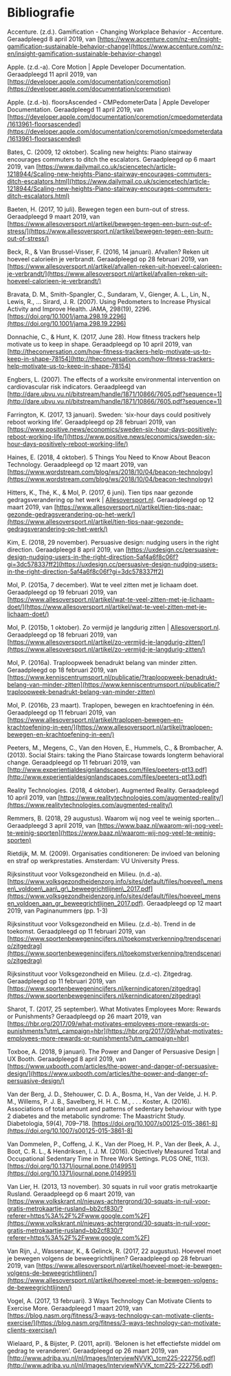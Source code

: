 # Bibliografie

Accenture. \(z.d.\). Gamification - Changing Workplace Behavior - Accenture. Geraadpleegd 8 april 2019, van [https://www.accenture.com/nz-en/insight-gamification-sustainable-behavior-change](https://www.accenture.com/nz-en/insight-gamification-sustainable-behavior-change)

Apple. \(z.d.-a\). Core Motion \| Apple Developer Documentation. Geraadpleegd 11 april 2019, van [https://developer.apple.com/documentation/coremotion](https://developer.apple.com/documentation/coremotion)

Apple. \(z.d.-b\). floorsAscended - CMPedometerData \| Apple Developer Documentation. Geraadpleegd 11 april 2019, van [https://developer.apple.com/documentation/coremotion/cmpedometerdata/1613961-floorsascended](https://developer.apple.com/documentation/coremotion/cmpedometerdata/1613961-floorsascended)

Bates, C. \(2009, 12 oktober\). Scaling new heights: Piano stairway encourages commuters to ditch the escalators. Geraadpleegd op 6 maart 2019, van [https://www.dailymail.co.uk/sciencetech/article-1218944/Scaling-new-heights-Piano-stairway-encourages-commuters-ditch-escalators.html](https://www.dailymail.co.uk/sciencetech/article-1218944/Scaling-new-heights-Piano-stairway-encourages-commuters-ditch-escalators.html)

Baeten, H. \(2017, 10 juli\). Bewegen tegen een burn-out of stress. Geraadpleegd 9 maart 2019, van [https://www.allesoversport.nl/artikel/bewegen-tegen-een-burn-out-of-stress/](https://www.allesoversport.nl/artikel/bewegen-tegen-een-burn-out-of-stress/)

Beck, R., & Van Brussel-Visser, F. \(2016, 14 januari\). Afvallen? Reken uit hoeveel calorieën je verbrandt. Geraadpleegd op 28 februari 2019, van [https://www.allesoversport.nl/artikel/afvallen-reken-uit-hoeveel-calorieen-je-verbrandt/](https://www.allesoversport.nl/artikel/afvallen-reken-uit-hoeveel-calorieen-je-verbrandt/)

Bravata, D. M., Smith-Spangler, C., Sundaram, V., Gienger, A. L., Lin, N., Lewis, R., … Sirard, J. R. \(2007\). Using Pedometers to Increase Physical Activity and Improve Health. JAMA, 298\(19\), 2296. [https://doi.org/10.1001/jama.298.19.2296](https://doi.org/10.1001/jama.298.19.2296)

Donnachie, C., & Hunt, K. \(2017, June 28\). How fitness trackers help motivate us to keep in shape. Geraadpleegd op 10 april 2019, van [http://theconversation.com/how-fitness-trackers-help-motivate-us-to-keep-in-shape-78154](http://theconversation.com/how-fitness-trackers-help-motivate-us-to-keep-in-shape-78154)

Engbers, L. \(2007\). The effects of a worksite environmental intervention on cardiovascular risk indicators. Geraadpleegd van [http://dare.ubvu.vu.nl/bitstream/handle/1871/10866/7605.pdf?sequence=1](http://dare.ubvu.vu.nl/bitstream/handle/1871/10866/7605.pdf?sequence=1)

Farrington, K. \(2017, 13 januari\). Sweden: ‘six-hour days could positively reboot working life’. Geraadpleegd op 28 februari 2019, van [https://www.positive.news/economics/sweden-six-hour-days-positively-reboot-working-life/](https://www.positive.news/economics/sweden-six-hour-days-positively-reboot-working-life/)

Haines, E. \(2018, 4 oktober\). 5 Things You Need to Know About Beacon Technology. Geraadpleegd op 12 maart 2019, van [https://www.wordstream.com/blog/ws/2018/10/04/beacon-technology](https://www.wordstream.com/blog/ws/2018/10/04/beacon-technology)

Hitters, K., Thé, K., & Mol, P. \(2017, 6 juni\). Tien tips naar gezonde gedragsverandering op het werk \| [Allesoversport.nl](http://allesoversport.nl/). Geraadpleegd op 12 maart 2019, van [https://www.allesoversport.nl/artikel/tien-tips-naar-gezonde-gedragsverandering-op-het-werk/](https://www.allesoversport.nl/artikel/tien-tips-naar-gezonde-gedragsverandering-op-het-werk/)

Kim, E. \(2018, 29 november\). Persuasive design: nudging users in the right direction. Geraadpleegd 8 april 2019, van [https://uxdesign.cc/persuasive-design-nudging-users-in-the-right-direction-5af4a6f8c06f?gi=3dc578337ff2](https://uxdesign.cc/persuasive-design-nudging-users-in-the-right-direction-5af4a6f8c06f?gi=3dc578337ff2)

Mol, P. \(2015a, 7 december\). Wat te veel zitten met je lichaam doet. Geraadpleegd op 19 februari 2019, van [https://www.allesoversport.nl/artikel/wat-te-veel-zitten-met-je-lichaam-doet/](https://www.allesoversport.nl/artikel/wat-te-veel-zitten-met-je-lichaam-doet/)

Mol, P. \(2015b, 1 oktober\). Zo vermijd je langdurig zitten \| [Allesoversport.nl](http://Allesoversport.nl). Geraadpleegd op 18 februari 2019, van [https://www.allesoversport.nl/artikel/zo-vermijd-je-langdurig-zitten/](https://www.allesoversport.nl/artikel/zo-vermijd-je-langdurig-zitten/)

Mol, P. \(2016a\). Traploopweek benadrukt belang van minder zitten. Geraadpleegd op 18 februari 2019, van [https://www.kenniscentrumsport.nl/publicatie/?traploopweek-benadrukt-belang-van-minder-zitten](https://www.kenniscentrumsport.nl/publicatie/?traploopweek-benadrukt-belang-van-minder-zitten)

Mol, P. \(2016b, 23 maart\). Traplopen, bewegen en krachtoefening in één. Geraadpleegd op 11 februari 2019, van [https://www.allesoversport.nl/artikel/traplopen-bewegen-en-krachtoefening-in-een/](https://www.allesoversport.nl/artikel/traplopen-bewegen-en-krachtoefening-in-een/)

Peeters, M., Megens, C., Van den Hoven, E., Hummels, C., & Brombacher, A. \(2013\). Social Stairs: taking the Piano Staircase towards longterm behavioral change. Geraadpleegd op 11 februari 2019, van [http://www.experientialdesignlandscapes.com/files/peeters-pt13.pdf](http://www.experientialdesignlandscapes.com/files/peeters-pt13.pdf)

Reality Technologies. \(2018, 4 oktober\). Augmented Reality. Geraadpleegd 10 april 2019, van [https://www.realitytechnologies.com/augmented-reality/](https://www.realitytechnologies.com/augmented-reality/)

Remmers, B. \(2018, 29 augustus\). Waarom wij nog veel te weinig sporten... Geraadpleegd 3 april 2019, van [https://www.baaz.nl/waarom-wij-nog-veel-te-weinig-sporten](https://www.baaz.nl/waarom-wij-nog-veel-te-weinig-sporten)

Rietdijk, M. M. \(2009\). Organisaties conditioneren: De invloed van beloning en straf op werkprestaties. Amsterdam: VU University Press.

Rijksinstituut voor Volksgezondheid en Milieu. \(n.d.-a\). [https://www.volksgezondheidenzorg.info/sites/default/files/hoeveel\_mensen\_voldoen\_aan\_gr\_beweegrichtlijnen\_2017.pdf](https://www.volksgezondheidenzorg.info/sites/default/files/hoeveel_mensen_voldoen_aan_gr_beweegrichtlijnen_2017.pdf). Geraadpleegd op 12 maart 2019, van Paginanummers \(pp. 1-3\)

Rijksinstituut voor Volksgezondheid en Milieu. \(z.d.-b\). Trend in de toekomst. Geraadpleegd op 11 februari 2019, van [https://www.sportenbewegenincijfers.nl/toekomstverkenning/trendscenario/zitgedrag](https://www.sportenbewegenincijfers.nl/toekomstverkenning/trendscenario/zitgedrag)

Rijksinstituut voor Volksgezondheid en Milieu. \(z.d.-c\). Zitgedrag. Geraadpleegd op 11 februari 2019, van [https://www.sportenbewegenincijfers.nl/kernindicatoren/zitgedrag](https://www.sportenbewegenincijfers.nl/kernindicatoren/zitgedrag)

Sharot, T. \(2017, 25 september\). What Motivates Employees More: Rewards or Punishments? Geraadpleegd op 26 maart 2019, van [https://hbr.org/2017/09/what-motivates-employees-more-rewards-or-punishments?utm\_campaign=hbr](https://hbr.org/2017/09/what-motivates-employees-more-rewards-or-punishments?utm_campaign=hbr)

Toxboe, A. \(2018, 9 januari\). The Power and Danger of Persuasive Design \| UX Booth. Geraadpleegd 8 april 2019, van [https://www.uxbooth.com/articles/the-power-and-danger-of-persuasive-design/](https://www.uxbooth.com/articles/the-power-and-danger-of-persuasive-design/)

Van der Berg, J. D., Stehouwer, C. D. A., Bosma, H., Van der Velde, J. H. P. M., Willems, P. J. B., Savelberg, H. H. C. M., . . . Koster, A. \(2016\). Associations of total amount and patterns of sedentary behaviour with type 2 diabetes and the metabolic syndrome: The Maastricht Study. Diabetologia, 59\(4\), 709–718. [https://doi.org/10.1007/s00125-015-3861-8](https://doi.org/10.1007/s00125-015-3861-8)

Van Dommelen, P., Coffeng, J. K., Van der Ploeg, H. P., Van der Beek, A. J., Boot, C. R. L., & Hendriksen, I. J. M. \(2016\). Objectively Measured Total and Occupational Sedentary Time in Three Work Settings. PLOS ONE, 11\(3\). [https://doi.org/10.1371/journal.pone.0149951](https://doi.org/10.1371/journal.pone.0149951)

Van Lier, H. \(2013, 13 november\). 30 squats in ruil voor gratis metrokaartje Rusland. Geraadpleegd op 6 maart 2019, van [https://www.volkskrant.nl/nieuws-achtergrond/30-squats-in-ruil-voor-gratis-metrokaartje-rusland~bb2cf830/?referer=https%3A%2F%2Fwww.google.com%2F](https://www.volkskrant.nl/nieuws-achtergrond/30-squats-in-ruil-voor-gratis-metrokaartje-rusland~bb2cf830/?referer=https%3A%2F%2Fwww.google.com%2F)

Van Rijn, J., Wassenaar, K., & Gelinck, R. \(2017, 22 augustus\). Hoeveel moet je bewegen volgens de beweegrichtlijnen? Geraadpleegd op 28 februari 2019, van [https://www.allesoversport.nl/artikel/hoeveel-moet-je-bewegen-volgens-de-beweegrichtlijnen/](https://www.allesoversport.nl/artikel/hoeveel-moet-je-bewegen-volgens-de-beweegrichtlijnen/)

Vogel, A. \(2017, 13 februari\). 3 Ways Technology Can Motivate Clients to Exercise More. Geraadpleegd 1 maart 2019, van [https://blog.nasm.org/fitness/3-ways-technology-can-motivate-clients-exercise/](https://blog.nasm.org/fitness/3-ways-technology-can-motivate-clients-exercise/)

Wielaard, P., & Bijster, P. \(2011, april\). ‘Belonen is het effectiefste middel om gedrag te veranderen’. Geraadpleegd op 26 maart 2019, van [http://www.adriba.vu.nl/nl/Images/InterviewNVVK\_tcm225-222756.pdf](http://www.adriba.vu.nl/nl/Images/InterviewNVVK_tcm225-222756.pdf)

